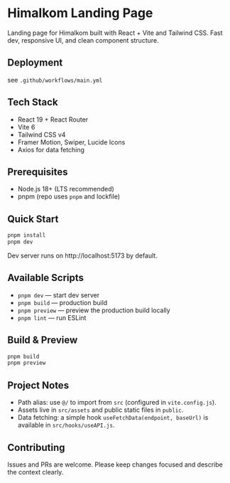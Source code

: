 # Himalkom Landing Page

Landing page for Himalkom built with React + Vite and Tailwind CSS. Fast dev, responsive UI, and clean component structure.

## Deployment
see ```.github/workflows/main.yml```

## Tech Stack

- React 19 + React Router
- Vite 6
- Tailwind CSS v4
- Framer Motion, Swiper, Lucide Icons
- Axios for data fetching

## Prerequisites

- Node.js 18+ (LTS recommended)
- pnpm (repo uses `pnpm` and lockfile)

## Quick Start

```sh
pnpm install
pnpm dev
```

Dev server runs on http://localhost:5173 by default.

## Available Scripts

- `pnpm dev` — start dev server
- `pnpm build` — production build
- `pnpm preview` — preview the production build locally
- `pnpm lint` — run ESLint

## Build & Preview

```sh
pnpm build
pnpm preview
```

## Project Notes

- Path alias: use `@/` to import from `src` (configured in `vite.config.js`).
- Assets live in `src/assets` and public static files in `public`.
- Data fetching: a simple hook `useFetchData(endpoint, baseUrl)` is available in `src/hooks/useAPI.js`.

## Contributing

Issues and PRs are welcome. Please keep changes focused and describe the context clearly.
